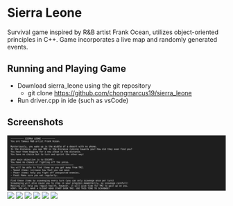 # Sierra Leone
Survival game inspired by R&B artist Frank Ocean, utilizes object-oriented principles in C++. Game incorporates a live map and randomly generated events.

## Running and Playing Game
* Download sierra_leone using the git repository
  * git clone https://github.com/chongmarcus19/sierra_leone
* Run driver.cpp in ide (such as vsCode)

## Screenshots
<img src="screenshots/Screen Shot 2022-11-20 at 4.07.37 PM.png">
<img src="Screen Shot 2022-11-20 at 4.18.29 PM.png">
<img src="Screen Shot 2022-11-20 at 4.11.33 PM.png">
<img src="Screen Shot 2022-11-20 at 4.12.22 PM.png">
<img src="Screen Shot 2022-11-20 at 4.12.46 PM.png">
<img src="Screen Shot 2022-11-20 at 4.13.05 PM.png">
<img src="Screen Shot 2022-11-20 at 4.13.41 PM.png">
